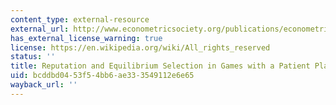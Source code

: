 ```yaml
---
content_type: external-resource
external_url: http://www.econometricsociety.org/publications/econometrica/1989/07/01/reputation-and-equilibrium-selection-games-patient-player
has_external_license_warning: true
license: https://en.wikipedia.org/wiki/All_rights_reserved
status: ''
title: Reputation and Equilibrium Selection in Games with a Patient Player
uid: bcddbd04-53f5-4bb6-ae33-3549112e6e65
wayback_url: ''
---
```

